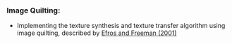 ### Image Quilting:
- Implementing the texture synthesis and texture transfer algorithm using image quilting, described by [Efros and Freeman (2001)](https://www2.eecs.berkeley.edu/Research/Projects/CS/vision/papers/efros-siggraph01.pdf)
